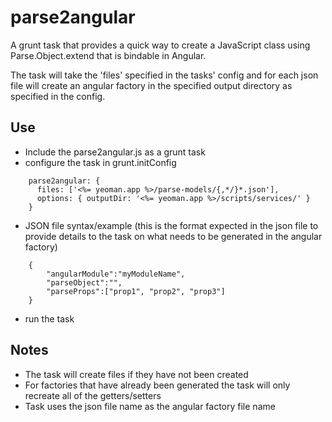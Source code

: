parse2angular
===========
A grunt task that provides a quick way to create a JavaScript class using Parse.Object.extend that is bindable in Angular.

The task will take the 'files' specified in the tasks' config and for each json file will create an angular factory in the specified output directory as specified in the config.

Use
---
* Include the parse2angular.js as a grunt task
* configure the task in grunt.initConfig
```
    parse2angular: {
      files: ['<%= yeoman.app %>/parse-models/{,*/}*.json'],
      options: { outputDir: '<%= yeoman.app %>/scripts/services/' }
    }
```
* JSON file syntax/example (this is the format expected in the json file to provide details to the task on what needs to be generated in the angular factory)
```
    {
		"angularModule":"myModuleName",
		"parseObject":"",
		"parseProps":["prop1", "prop2", "prop3"]
	}
```
* run the task

Notes
-----
* The task will create files if they have not been created
* For factories that have already been generated the task will only recreate all of the getters/setters
* Task uses the json file name as the angular factory file name
